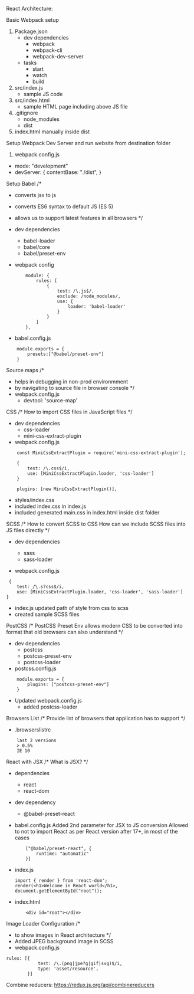 React Architecture:

Basic Webpack setup
1. Package.json
    - dev dependencies
        - webpack 
        - webpack-cli
        - webpack-dev-server
    - tasks
        - start 
        - watch 
        - build
2. src/index.js
    - sample JS code
3. src/index.html
    - sample HTML page including above JS file
4. .gitignore
   - node_modules
   - dist
5. index.html manually inside dist 

Setup Webpack Dev Server and run website from destination folder
1. webpack.config.js
- mode: "development"
- devServer: { contentBase: "./dist", }

Setup Babel
/*
 - converts jsx to js
 - converts ES6 syntax to default JS (ES 5)
 - allows us to support latest features in all browsers
*/
- dev dependencies
    - babel-loader
    - babel/core
    - babel/preset-env

- webpack config
    ``` 
        module: {
            rules: [
                {
                    test: /\.js$/,
                    exclude: /node_modules/,
                    use: {
                        loader: 'babel-loader'
                    }
                }
            ]
        },
    ```

- babel.config.js

```
    module.exports = {
        presets:["@babel/preset-env"]
    }
```

Source maps
/*
- helps in debugging in non-prod environmment
- by navigating to source file in browser console
*/
- webpack.config.js
    - devtool: 'source-map'


CSS 
/*
    How to import CSS files in JavaScript files 
*/
- dev dependencies
    - css-loader
    - mini-css-extract-plugin
- webpack.config.js
```
    const MiniCssExtractPlugin = require('mini-css-extract-plugin');

    {
        test: /\.css$/i,
        use: [MiniCssExtractPlugin.loader, 'css-loader']
    }
    
    plugins: [new MiniCssExtractPlugin()],
```
- styles/index.css
- included index.css in index.js
- included generated main.css in index.html inside dist folder


SCSS
/*
How to convert SCSS to CSS 
How can we include SCSS files into JS files directly
*/
- dev dependencies
    - sass
    - sass-loader

- webpack.config.js
```
 {
    test: /\.s?css$/i,
    use: [MiniCssExtractPlugin.loader, 'css-loader', 'sass-loader']
}
```
- index.js 
updated path of style from css to scss
- created sample SCSS files


PostCSS
/*
PostCSS Preset Env allows modern CSS to be converted into format that old browsers can also understand
*/
- dev dependencies
    - postcss
    - postcss-preset-env
    - postcss-loader
- postcss.config.js
```
    module.exports = {
        plugins: ["postcss-preset-env"]
    }
```
- Updated webpack.config.js
    - added postcss-loader 


Browsers List
/*
Provide list of browsers that application has to support
*/
- .browserslistrc
```
    last 2 versions
    > 0.5%
    IE 10
```

React with JSX
/*
What is JSX?
*/
- dependencies
    - react
    - react-dom
- dev dependency
    - @babel-preset-react

- babel.config.js
    Added 2nd parameter for JSX to JS conversion
    Allowed to not to import React as per React version after 17+, in most of the cases

    ```
        ["@babel/preset-react", {
            runtime: "automatic"
        }]
    ```
- index.js
    ```
    import { render } from 'react-dom';
    render(<h1>Welcome in React world</h1>, document.getElementById("root"));

    ```
- index.html
    ```
        <div id="root"></div>
    ```
    

Image Loader Configuration
/*
- to show images in React architecture
*/
- Added JPEG background image in SCSS
- webpack.config.js
```
rules: [{
            test: /\.(png|jpe?g|gif|svg)$/i,
            type: 'asset/resource',
        }]
```


Combine reducers:
https://redux.js.org/api/combinereducers